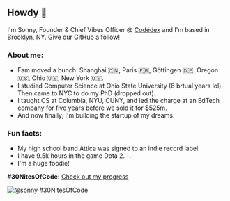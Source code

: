 ## Howdy 👋

I'm Sonny, Founder & Chief Vibes Officer @ [Codédex](https://www.codedex.io) and I'm based in Brooklyn, NY.
Give our GitHub a follow!

### About me:

- Fam moved a bunch: Shanghai 🇨🇳, Paris 🇫🇷, Göttingen 🇩🇪, Oregon 🇺🇸, Ohio 🇺🇸, New York 🇺🇸.
- I studied Computer Science at Ohio State University (6 brtual years lol). Then came to NYC to do my PhD (dropped out).
- I taught CS at Columbia, NYU, CUNY, and led the charge at an EdTech company for five years before we sold it for $525m.
- And now finally, I'm building the startup of my dreams.

### Fun facts:
- My high school band Attica was signed to an indie record label.
- I have 9.5k hours in the game Dota 2. -.-
- I'm a huge foodie!

<!--
**sonnynomnom/sonnynomnom** is a ✨ _special_ ✨ repository because its `README.md` (this file) appears on your GitHub profile.

Here are some ideas to get you started:

- 🔭 I’m currently working on ...
- 🌱 I’m currently learning ...
- 👯 I’m looking to collaborate on ...
- 🤔 I’m looking for help with ...
- 💬 Ask me about ...
- 📫 How to reach me: ...
- 😄 Pronouns: ...
- ⚡ Fun fact: ...
-->

**#30NitesOfCode:**
[Check out my progress](https://www.codedex.io/@sonny/30-nites-of-code?pet=season-one)  

![@sonny #30NitesOfCode](https://codedex.io/api/petStatus?user=sonny)
